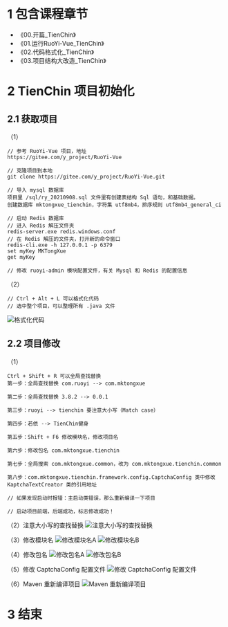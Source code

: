 # 1 包含课程章节

* 《00.开篇_TienChin》
* 《01.运行RuoYi-Vue_TienChin》
* 《02.代码格式化_TienChin》
* 《03.项目结构大改造_TienChin》


# 2 TienChin 项目初始化

## 2.1 获取项目

（1）
```text
// 参考 RuoYi-Vue 项目，地址
https://gitee.com/y_project/RuoYi-Vue

// 克隆项目到本地
git clone https://gitee.com/y_project/RuoYi-Vue.git

// 导入 mysql 数据库
项目里 /sql/ry_20210908.sql 文件里有创建表结构 Sql 语句，和基础数据。
创建数据库 mktongxue_tienchin，字符集 utf8mb4，排序规则 utf8mb4_general_ci

// 启动 Redis 数据库
// 进入 Redis 解压文件夹
redis-server.exe redis.windows.conf
// 在 Redis 解压的文件夹，打开新的命令窗口
redis-cli.exe -h 127.0.0.1 -p 6379
set myKey MKTongXue
get myKey

// 修改 ruoyi-admin 模块配置文件，有关 Mysql 和 Redis 的配置信息
```

（2）
```text
// Ctrl + Alt + L 可以格式化代码
// 选中整个项目，可以整理所有 .java 文件
```
![格式化代码](http://image.mktongxue.com/202206/001.png)

## 2.2 项目修改

（1）
```text
Ctrl + Shift + R 可以全局查找替换
第一步：全局查找替换 com.ruoyi --> com.mktongxue

第二步：全局查找替换 3.8.2 --> 0.0.1

第三步：ruoyi --> tienchin 要注意大小写（Match case）

第四步：若依 --> TienChin健身

第五步：Shift + F6 修改模块名，修改项目名

第六步：修改包名 com.mktongxue.tienchin

第七步：全局搜索 com.mktongxue.common，改为 com.mktongxue.tienchin.common

第八步：com.mktongxue.tienchin.framework.config.CaptchaConfig 类中修改 KaptchaTextCreator 类的引用地址

// 如果发现启动时报错：主启动类错误，那么重新编译一下项目

// 启动项目前端，后端成功，标志修改成功！
```

（2）注意大小写的查找替换
![注意大小写的查找替换](http://image.mktongxue.com/202206/002.png)

（3）修改模块名
![修改模块名A](http://image.mktongxue.com/202206/003-1.png)
![修改模块名B](http://image.mktongxue.com/202206/003-2.png)

（4）修改包名
![修改包名A](http://image.mktongxue.com/202206/005-1.png)
![修改包名B](http://image.mktongxue.com/202206/005-2.png)

（5）修改 CaptchaConfig 配置文件
![修改 CaptchaConfig 配置文件](http://image.mktongxue.com/202206/006.png)

（6）Maven 重新编译项目
![Maven 重新编译项目](http://image.mktongxue.com/202206/007.png)


# 3 结束
